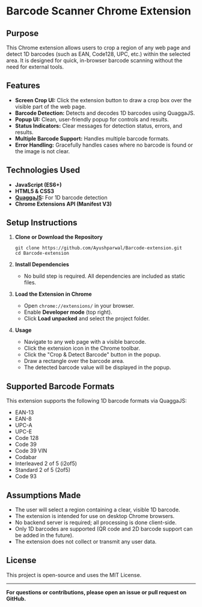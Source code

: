 # Barcode Scanner Chrome Extension

## Purpose
This Chrome extension allows users to crop a region of any web page and detect 1D barcodes (such as EAN, Code128, UPC, etc.) within the selected area. It is designed for quick, in-browser barcode scanning without the need for external tools.

## Features
- **Screen Crop UI:** Click the extension button to draw a crop box over the visible part of the web page.
- **Barcode Detection:** Detects and decodes 1D barcodes using QuaggaJS.
- **Popup UI:** Clean, user-friendly popup for controls and results.
- **Status Indicators:** Clear messages for detection status, errors, and results.
- **Multiple Barcode Support:** Handles multiple barcode formats.
- **Error Handling:** Gracefully handles cases where no barcode is found or the image is not clear.

## Technologies Used
- **JavaScript (ES6+)**
- **HTML5 & CSS3**
- **[QuaggaJS](https://github.com/ericblade/quagga2):** For 1D barcode detection
- **Chrome Extensions API (Manifest V3)**

## Setup Instructions

1. **Clone or Download the Repository**
   ```
   git clone https://github.com/Ayushparwal/Barcode-extension.git
   cd Barcode-extension
   ```

2. **Install Dependencies**
   - No build step is required. All dependencies are included as static files.

3. **Load the Extension in Chrome**
   - Open `chrome://extensions/` in your browser.
   - Enable **Developer mode** (top right).
   - Click **Load unpacked** and select the project folder.

4. **Usage**
   - Navigate to any web page with a visible barcode.
   - Click the extension icon in the Chrome toolbar.
   - Click the "Crop & Detect Barcode" button in the popup.
   - Draw a rectangle over the barcode area.
   - The detected barcode value will be displayed in the popup.



## Supported Barcode Formats
This extension supports the following 1D barcode formats via QuaggaJS:
- EAN-13
- EAN-8
- UPC-A
- UPC-E
- Code 128
- Code 39
- Code 39 VIN
- Codabar
- Interleaved 2 of 5 (i2of5)
- Standard 2 of 5 (2of5)
- Code 93

## Assumptions Made
- The user will select a region containing a clear, visible 1D barcode.
- The extension is intended for use on desktop Chrome browsers.
- No backend server is required; all processing is done client-side.
- Only 1D barcodes are supported (QR code and 2D barcode support can be added in the future).
- The extension does not collect or transmit any user data.

## License
This project is open-source and uses the MIT License.

---

**For questions or contributions, please open an issue or pull request on GitHub.** 
